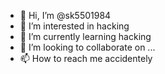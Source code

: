 - 👋 Hi, I’m @sk5501984
- 👀 I’m interested in hacking
- 🌱 I’m currently learning hacking
- 💞️ I’m looking to collaborate on ...
- 📫 How to reach me accidentely

<!---
sk5501984/sk5501984 is a ✨ special ✨ repository because its `README.md` (this file) appears on your GitHub profile.
You can click the Preview link to take a look at your changes.
--->
